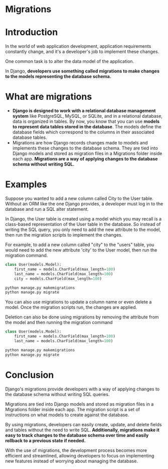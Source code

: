# Migrations

# Introduction

In the world of web application development, application requirements constantly change, and it's a developer's job to implement these changes. 

One common task is to alter the data model of the application. 

In Django, **developers use something called migrations to make changes to the models representing the database schema.**

# What are migrations

- **Django is designed to work with a relational database management system** like PostgreSQL, MySQL, or SQLite, and in a relational database, data is organized in tables. By now, you know that you can use **models to represent data tables stored in the database**. The models define the database fields which correspond to the columns in their associated database tables.
- Migrations are how Django records changes made to models and implements these changes to the database schema. They are tied into Django models and stored as migration files in a Migrations folder inside each app. **Migrations are a way of applying changes to the database schema without writing SQL.**

# Examples

Suppose you wanted to add a new column called City to the User table. Without an ORM like the one Django provides, a developer must log in to the database and run a SQL alter statement. 

In Django, the User table is created using a model which you may recall is a class-based representation of the User table in the database. So instead of writing the SQL query, you only need to add the new attribute to the model, then run the migration scripts to implement the changes.

For example, to add a new column called "city" to the "users" table, you would need to add the new attribute 'city' to the User model, then run the migration command.

```python
class User(models.Model):
    first_name = models.CharField(max_length=100)
    last_name = models.CharField(max_length=100)
    city = models.CharField(max_length=100)
```

```python
python manage.py makemigrations
python manage.py migrate
```

You can also use migrations to update a column name or even delete a model. Once the migration scripts run, the changes are applied.

Deletion can also be done using migrations by removing the attribute from the model and then running the migration command

```python
class User(models.Model):
    first_name = models.CharField(max_length=100)
    last_name = models.CharField(max_length=100)
```

```python
python manage.py makemigrations
python manage.py migrate
```

# Conclusion

Django's migrations provide developers with a way of applying changes to the database schema without writing SQL queries. 

Migrations are tied into Django models and stored as migration files in a Migrations folder inside each app. The migration script is a set of instructions on what models to create against the database. 

By using migrations, developers can easily create, update, and delete fields and tables without the need to write SQL. **Additionally, migrations make it easy to track changes to the database schema over time and easily rollback to a previous state if needed.** 

With the use of migrations, the development process becomes more efficient and streamlined, allowing developers to focus on implementing new features instead of worrying about managing the database.